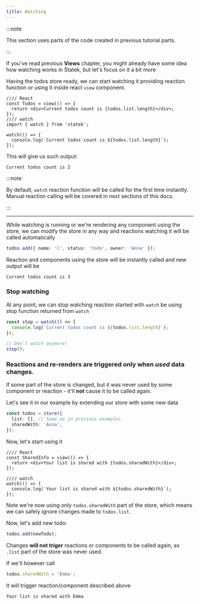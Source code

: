 ```yaml
---
title: Watching
---
```


:::note

This section uses parts of the code created in previous tutorial parts.

:::

If you've read previous **Views** chapter, you might already have some idea how watching works in Statek, but let's focus on it a bit more

Having the todos store ready, we can start watching it providing reaction function or using it inside react `view` component.

```tsx examples
//// React
const Todos = view(() => {
  return <div>Current todos count is {todos.list.length}</div>;
});
//// watch
import { watch } from 'statek';

watch(() => {
  console.log(`Current todos count is ${todos.list.length}`);
});
```

This will give us such output:

```
Current todos count is 2
```

:::note

By default, `watch` reaction function will be called for the first time instantly. Manual reaction calling will be covered in next sections of this docs.

:::

---

While watching is running or we're rendering any component using the store, we can modify the store in any way and reactions watching it will be called automatically

```ts
todos.add({ name: 'C', status: 'todo', owner: 'Anna' });
```

Reaction and components using the store will be instantly called and new output will be

```
Current todos count is 3
```

### Stop watching

At any point, we can stop watching reaction started with `watch` be using stop function returned from `watch`

```ts
const stop = watch(() => {
  console.log(`Current todos count is ${todos.list.length}`);
});

// Don't watch anymore!
stop();
```

### Reactions and re-renders are triggered only when _used_ data changes.

If some part of the store is changed, but it was never used by some component or reaction - it'll **not** cause it to be called again.

Let's see it in our example by extending our store with some new data

```ts {3}
const todos = store({
  list: [], // Same as in previous examples
  sharedWith: 'Anna',
});
```

Now, let's start using it

```tsx examples
//// React
const SharedInfo = view(() => {
  return <div>Your list is shared with {todos.sharedWith}</div>;
});

//// watch
watch(() => {
  console.log(`Your list is shared with ${todos.sharedWith}`);
});
```

Note we're now using only `todos.sharedWith` part of the store, which means we can safely ignore changes made to `todos.list`.

Now, let's add new todo:

```ts
todos.add(newTodo);
```

Changes **will not triger** reactions or components to be called again, as `.list` part of the store was never used.

If we'll however call

```ts
todos.sharedWith = 'Emma';
```

It will trigger reaction/component described above

```
Your list is shared with Emma
```
